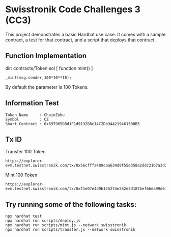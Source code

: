 # Swisstronik Code Challenges 3 (CC3)

This project demonstrates a basic Hardhat use case. It comes with a sample contract, a test for that contract, and a script that deploys that contract.

## Function Implementation
dir: contracts/Token.sol [ function mint() ]
```
_mint(msg.sender,100*10**18);
```
By default the parameter is 100 Tokens.

## Information Test
```
Token Name     : ChainZoku
Symbol         : CZ
Smart Contract : 0x697965D8d1F1d9132B8c14C2Db344219461300B5
```

## Tx ID
Transfer 100 Token
```
https://explorer-evm.testnet.swisstronik.com/tx/0x56cfffa489caa634d0f55e358a2ddc21b7a3d27b8698a6369588d1230f5d370d
```

Mint 100 Token
```
https://explorer-evm.testnet.swisstronik.com/tx/0xf1e07e4d9b145274e262e3d187bef66ea99d6f01c416fdf55edf36042c0e82cb
```

## Try running some of the following tasks:

```shell
npx hardhat test
npx hardhat run scripts/deploy.js
npx hardhat run scripts/mint.js --network swisstronik
npx hardhat run scripts/transfer.js --network swisstronik
```
